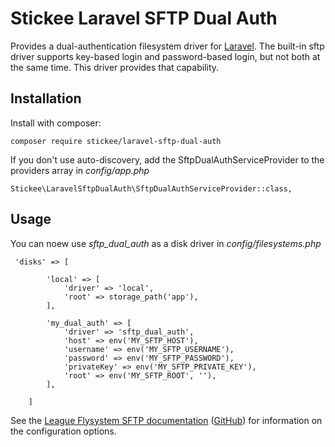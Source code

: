 # Stickee Laravel SFTP Dual Auth

Provides a dual-authentication filesystem driver for [Laravel](https://laravel.com/).
The built-in sftp driver supports key-based login and password-based login, but not both at the same time. This driver provides that capability.

## Installation

Install with composer:

`composer require stickee/laravel-sftp-dual-auth`

If you don't use auto-discovery, add the SftpDualAuthServiceProvider to the providers array in *config/app.php*

```
Stickee\LaravelSftpDualAuth\SftpDualAuthServiceProvider::class,
```

## Usage

You can noew use *sftp_dual_auth* as a disk driver in *config/filesystems.php*

```
 'disks' => [

        'local' => [
            'driver' => 'local',
            'root' => storage_path('app'),
        ],

        'my_dual_auth' => [
            'driver' => 'sftp_dual_auth',
            'host' => env('MY_SFTP_HOST'),
            'username' => env('MY_SFTP_USERNAME'),
            'password' => env('MY_SFTP_PASSWORD'),
            'privateKey' => env('MY_SFTP_PRIVATE_KEY'),
            'root' => env('MY_SFTP_ROOT', ''),
        ],

    ]
```

See the [League Flysystem SFTP documentation](https://flysystem.thephpleague.com/docs/adapter/sftp/)  ([GitHub](https://github.com/thephpleague/flysystem-sftp)) for information on the configuration options.
